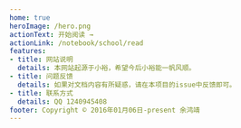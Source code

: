 ```yaml
---
home: true
heroImage: /hero.png
actionText: 开始阅读 →
actionLink: /notebook/school/read
features:
- title: 网站说明
  details: 本网站起源于小裕，希望今后小裕能一帆风顺。
- title: 问题反馈
  details: 如果对文档内容有所疑惑，请在本项目的issue中反馈即可。
- title: 联系方式
  details: QQ 1240945408
footer: Copyright © 2016年01月06日-present 余鸿靖
---
```

